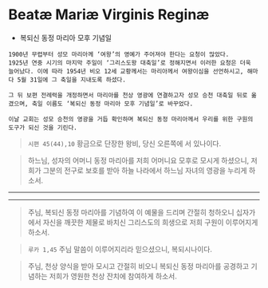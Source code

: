 # Beatæ Mariæ Virginis Reginæ
- 복되신 동정 마리아 모후 기념일


```
1900년 무렵부터 성모 마리아께 ‘여왕’의 영예가 주어져야 한다는 요청이 많았다.  
1925년 연중 시기의 마지막 주일이 ‘그리스도왕 대축일’로 정해지면서 이러한 요청은 더욱 늘어났다. 이에 따라 1954년 비오 12세 교황께서는 마리아께서 여왕이심을 선언하시고, 해마다 5월 31일에 그 축일을 지내도록 하셨다.  

그 뒤 보편 전례력을 개정하면서 마리아를 천상 영광에 연결하고자 성모 승천 대축일 뒤로 옮겼으며, 축일 이름도 ‘복되신 동정 마리아 모후 기념일’로 바꾸었다.  

이날 교회는 성모 승천의 영광을 거듭 확인하며 복되신 동정 마리아께서 우리를 위한 구원의 도구가 되신 것을 기린다.
```


> `시편 45(44),10` 황금으로 단장한 왕비, 당신 오른쪽에 서 있나이다.

> 하느님, 성자의 어머니 동정 마리아를 저희 어머니요 모후로 모시게 하셨으니, 저희가 그분의 전구로 보호를 받아 하늘 나라에서 하느님 자녀의 영광을 누리게 하소서.

----



----

> 주님,
복되신 동정 마리아를 기념하여 이 예물을 드리며 간절히 청하오니
십자가에서 자신을 깨끗한 제물로 바치신 그리스도의 희생으로
저희 구원이 이루어지게 하소서.



> `루카 1,45` 주님 말씀이 이루어지리라 믿으셨으니, 복되시나이다.

> 주님,
천상 양식을 받아 모시고 간절히 비오니
복되신 동정 마리아를 공경하고 기념하는 저희가
영원한 천상 잔치에 참여하게 하소서.